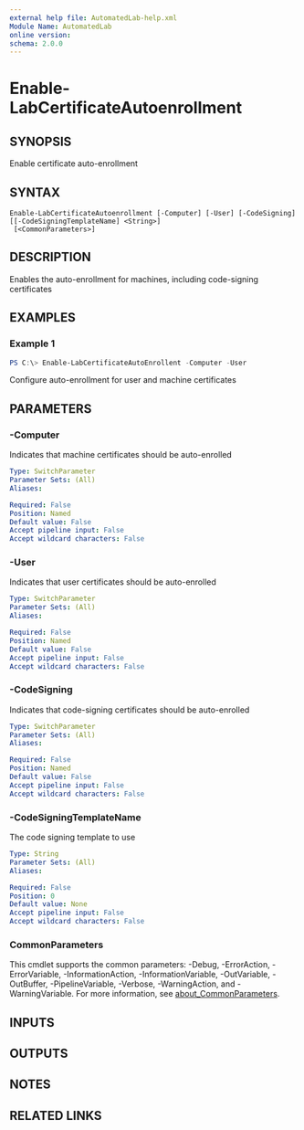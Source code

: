 ```yaml
---
external help file: AutomatedLab-help.xml
Module Name: AutomatedLab
online version:
schema: 2.0.0
---
```


# Enable-LabCertificateAutoenrollment

## SYNOPSIS
Enable certificate auto-enrollment

## SYNTAX

```
Enable-LabCertificateAutoenrollment [-Computer] [-User] [-CodeSigning] [[-CodeSigningTemplateName] <String>]
 [<CommonParameters>]
```

## DESCRIPTION
Enables the auto-enrollment for machines, including code-signing certificates

## EXAMPLES

### Example 1
```powershell
PS C:\> Enable-LabCertificateAutoEnrollent -Computer -User
```

Configure auto-enrollment for user and machine certificates

## PARAMETERS

### -Computer
Indicates that machine certificates should be auto-enrolled

```yaml
Type: SwitchParameter
Parameter Sets: (All)
Aliases:

Required: False
Position: Named
Default value: False
Accept pipeline input: False
Accept wildcard characters: False
```

### -User
Indicates that user certificates should be auto-enrolled

```yaml
Type: SwitchParameter
Parameter Sets: (All)
Aliases:

Required: False
Position: Named
Default value: False
Accept pipeline input: False
Accept wildcard characters: False
```

### -CodeSigning
Indicates that code-signing certificates should be auto-enrolled

```yaml
Type: SwitchParameter
Parameter Sets: (All)
Aliases:

Required: False
Position: Named
Default value: False
Accept pipeline input: False
Accept wildcard characters: False
```

### -CodeSigningTemplateName
The code signing template to use

```yaml
Type: String
Parameter Sets: (All)
Aliases:

Required: False
Position: 0
Default value: None
Accept pipeline input: False
Accept wildcard characters: False
```

### CommonParameters
This cmdlet supports the common parameters: -Debug, -ErrorAction, -ErrorVariable, -InformationAction, -InformationVariable, -OutVariable, -OutBuffer, -PipelineVariable, -Verbose, -WarningAction, and -WarningVariable. For more information, see [about_CommonParameters](http://go.microsoft.com/fwlink/?LinkID=113216).

## INPUTS

## OUTPUTS

## NOTES

## RELATED LINKS
